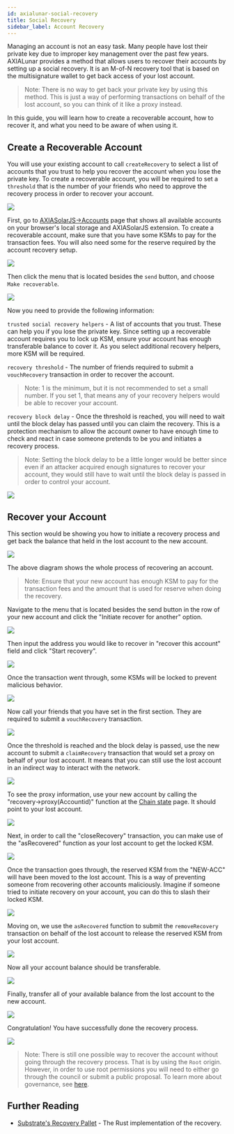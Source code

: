 ```yaml
---
id: axialunar-social-recovery
title: Social Recovery
sidebar_label: Account Recovery
---
```


Managing an account is not an easy task. Many people have lost their private key due to improper key management over the past few years. AXIALunar provides a method that allows users to recover their accounts by setting up a social recovery. It is an M-of-N recovery tool that is based on the multisignature wallet to get back access of your lost account.

> Note: There is no way to get back your private key by using this method. This is just a way of performing transactions on behalf of the lost account, so you can think of it like a proxy instead.

In this guide, you will learn how to create a recoverable account, how to recover it, and what you need to be aware of when using it.

## Create a Recoverable Account

You will use your existing account to call `createRecovery` to select a list of accounts that you trust to help you recover the account when you lose the private key. To create a recoverable account, you will be required to set a `threshold` that is the number of your friends who need to approve the recovery process in order to recover your account.

![](/img/recovery/social-recovery-diag-1.png)

First, go to [AXIASolarJS->Accounts](https://axiasolar.js.org/apps/#/accounts) page that shows all available accounts on your browser's local storage and AXIASolarJS extension. To create a recoverable account, make sure that you have some KSMs to pay for the transaction fees. You will also need some for the reserve required by the account recovery setup.

![](/img/recovery/social-recovery-1.png)

Then click the menu that is located besides the `send` button, and choose `Make recoverable`.

![](/img/recovery/social-recovery-2.png)

Now you need to provide the following information:

`trusted social recovery helpers` - A list of accounts that you trust. These can help you if you lose the private key. Since setting up a recoverable account requires you to lock up KSM, ensure your account has enough transferable balance to cover it. As you select additional recovery helpers, more KSM will be required.

`recovery threshold` - The number of friends required to submit a `vouchRecovery` transaction in order to recover the account.

> Note: 1 is the minimum, but it is not recommended to set a small number. If you set 1, that means any of your recovery helpers would be able to recover your account.

`recovery block delay` - Once the threshold is reached, you will need to wait until the block delay has passed until you can claim the recovery. This is a protection mechanism to allow the account owner to have enough time to check and react in case someone pretends to be you and initiates a recovery process.

> Note: Setting the block delay to be a little longer would be better since even if an attacker acquired enough signatures to recover your account, they would still have to wait until the block delay is passed in order to control your account.

![](/img/recovery/social-recovery-3.png)

## Recover your Account

This section would be showing you how to initiate a recovery process and get back the balance that held in the lost account to the new account.

![](/img/recovery/social-recovery-diag-2.png)

The above diagram shows the whole process of recovering an account.

> Note: Ensure that your new account has enough KSM to pay for the transaction fees and the amount that is used for reserve when doing the recovery.

Navigate to the menu that is located besides the send button in the row of your new account and click the "Initiate recover for another" option.

![](/img/recovery/social-recovery-4.png)

Then input the address you would like to recover in "recover this account" field and click "Start recovery".

![](/img/recovery/social-recovery-5.png)

Once the transaction went through, some KSMs will be locked to prevent malicious behavior.

![](/img/recovery/social-recovery-6.png)

Now call your friends that you have set in the first section. They are required to submit a `vouchRecovery` transaction.

![](/img/recovery/social-recovery-7.png)

Once the threshold is reached and the block delay is passed, use the new account to submit a `claimRecovery` transaction that would set a proxy on behalf of your lost account. It means that you can still use the lost account in an indirect way to interact with the network.

![](/img/recovery/social-recovery-8.png)

To see the proxy information, use your new account by calling the "recovery->proxy(Accountid)" function at the [Chain state](https://axiasolar.js.org/apps/#/chainstate) page. It should point to your lost account.

![](/img/recovery/social-recovery-9.png)

Next, in order to call the "closeRecovery" transaction, you can make use of the "asRecovered" function as your lost account to get the locked KSM.

![](/img/recovery/social-recovery-10.png)

Once the transaction goes through, the reserved KSM from the "NEW-ACC" will have been moved to the lost account. This is a way of preventing someone from recovering other accounts maliciously. Imagine if someone tried to initiate recovery on your account, you can do this to slash their locked KSM.

![](/img/recovery/social-recovery-11.png)

Moving on, we use the `asRecovered` function to submit the `removeRecovery` transaction on behalf of the lost account to release the reserved KSM from your lost account.

![](/img/recovery/social-recovery-12.png)

Now all your account balance should be transferable.

![](/img/recovery/social-recovery-13.png)

Finally, transfer all of your available balance from the lost account to the new account.

![](/img/recovery/social-recovery-14.png)

Congratulation! You have successfully done the recovery process.

![](/img/recovery/social-recovery-15.png)

> Note: There is still one possible way to recover the account without going through the recovery process. That is by using the `Root` origin. However, in order to use root permissions you will need to either go through the council or submit a public proposal. To learn more about governance, see [here](learn-governance).

## Further Reading

- [Substrate's Recovery Pallet](https://github.com/axia-tech/substrate/blob/master/frame/recovery/src/lib.rs) - The Rust implementation of the recovery.
